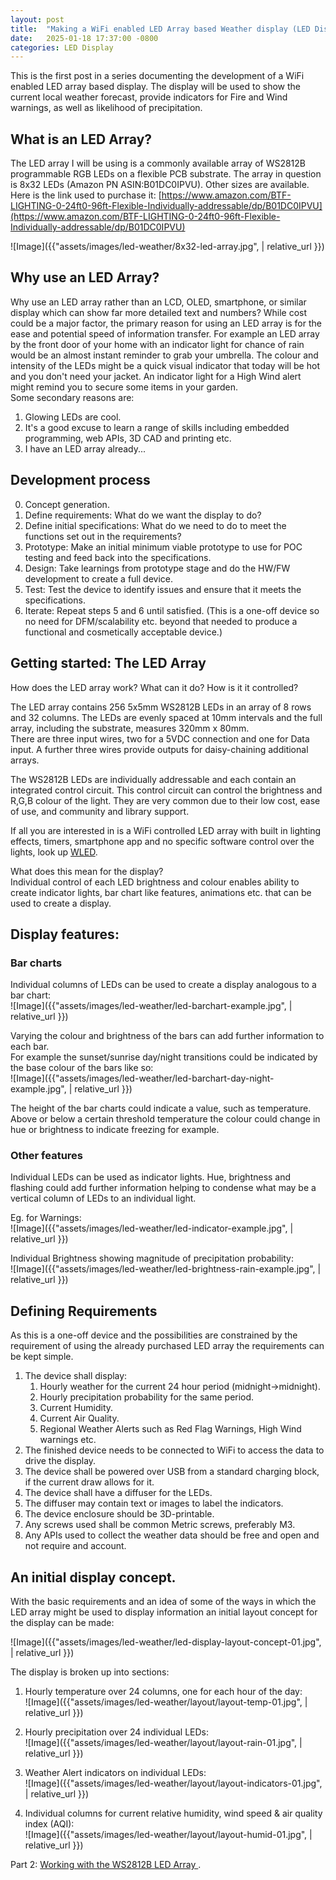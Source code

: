 ```yaml
---
layout: post
title:  "Making a WiFi enabled LED Array based Weather display (LED Display #1)"
date:   2025-01-18 17:37:00 -0800
categories: LED Display
---
```

  
This is the first post in a series documenting the development of a WiFi enabled LED array based display. The display will be used to show the current local weather forecast, provide indicators for Fire and Wind warnings, as well as likelihood of precipitation.  
  
## What is an LED Array?  
  
The LED array I will be using is a commonly available array of WS2812B programmable RGB LEDs on a flexible PCB substrate. The array in question is 8x32 LEDs (Amazon PN ASIN:B01DC0IPVU). Other sizes are available.  
Here is the link used to purchase it: [https://www.amazon.com/BTF-LIGHTING-0-24ft0-96ft-Flexible-Individually-addressable/dp/B01DC0IPVU](https://www.amazon.com/BTF-LIGHTING-0-24ft0-96ft-Flexible-Individually-addressable/dp/B01DC0IPVU)
  
![Image]({{"assets/images/led-weather/8x32-led-array.jpg",  | relative_url }})  
  
## Why use an LED Array?  
  
Why use an LED array rather than an LCD, OLED, smartphone, or similar display which can show far more detailed text and numbers? 
While cost could be a major factor, the primary reason for using an LED array is for the ease and potential speed of information transfer. For example an LED array by the front door of your home with an indicator light for chance of rain would be an almost instant reminder to grab your umbrella. The colour and intensity of the LEDs might be a quick visual indicator that today will be hot and you don't need your jacket. An indicator light for a High Wind alert might remind you to secure some items in your garden.  
Some secondary reasons are:   
1. Glowing LEDs are cool.   
2. It's a good excuse to learn a range of skills including embedded programming, web APIs, 3D CAD and printing etc.  
3. I have an LED array already...  
  
  
## Development process

0. Concept generation.
1. Define requirements: What do we want the display to do?  
2. Define initial specifications: What do we need to do to meet the functions set out in the requirements?  
3. Prototype: Make an initial minimum viable prototype to use for POC testing and feed back into the specifications.  
4. Design: Take learnings from prototype stage and do the HW/FW development to create a full device.
5. Test: Test the device to identify issues and ensure that it meets the specifications.
6. Iterate: Repeat steps 5 and 6 until satisfied. (This is a one-off device so no need for DFM/scalability etc. beyond that needed to produce a functional and cosmetically acceptable device.)



## Getting started: The LED Array

How does the LED array work? What can it do? How is it it controlled?  
  
The LED array contains 256 5x5mm WS2812B LEDs in an array of 8 rows and 32 columns. 
The LEDs are evenly spaced at 10mm intervals and the full array, including the substrate, measures 320mm x 80mm.  
There are three input wires, two for a 5VDC connection and one for Data input. A further three wires provide outputs for daisy-chaining additional arrays.   
    
The WS2812B LEDs are individually addressable and each contain an integrated control circuit. This control circuit can control the brightness and R,G,B colour of the light. They are very common due to their low cost, ease of use, and community and library support.  
  
If all you are interested in is a WiFi controlled LED array with built in lighting effects, timers, smartphone app and no specific software control over the lights, look up [WLED](https://kno.wled.ge/).  
  
What does this mean for the display?  
Individual control of each LED brightness and colour enables ability to create indicator lights, bar chart like features, animations etc. that can be used to create a display.  
  
## Display features:  
  
### Bar charts  
Individual columns of LEDs can be used to create a display analogous to a bar chart:  
![Image]({{"assets/images/led-weather/led-barchart-example.jpg",  | relative_url }})  
  
Varying the colour and brightness of the bars can add further information to each bar.  
For example the sunset/sunrise day/night transitions could be indicated by the base colour of the bars like so:  
![Image]({{"assets/images/led-weather/led-barchart-day-night-example.jpg",  | relative_url }})  
  
The height of the bar charts could indicate a value, such as temperature. Above or below a certain threshold temperature the colour could change in hue or brightness to indicate freezing for example.  
  
### Other features
Individual LEDs can be used as indicator lights. Hue, brightness and flashing could add further information helping to condense what may be a vertical column of LEDs to an individual light.
    
Eg. for Warnings:  
![Image]({{"assets/images/led-weather/led-indicator-example.jpg",  | relative_url }})  
  
Individual Brightness showing  magnitude of precipitation probability:  
![Image]({{"assets/images/led-weather/led-brightness-rain-example.jpg",  | relative_url }})  
  
## Defining Requirements  
  
As this is a one-off device and the possibilities are constrained by the requirement of using the already purchased LED array the requirements can be kept simple. 

1. The device shall display:
    1. Hourly weather for the current 24 hour period (midnight->midnight).
    2. Hourly precipitation probability for the same period.
    3. Current Humidity.
    4. Current Air Quality.
    5. Regional Weather Alerts such as Red Flag Warnings, High Wind warnings etc.
2. The finished device needs to be connected to WiFi to access the data to drive the display.
3. The device shall be powered over USB from a standard charging block, if the current draw allows for it.
4. The device shall have a diffuser for the LEDs. 
5. The diffuser may contain text or images to label the indicators.
6. The device enclosure should be 3D-printable.
7. Any screws used shall be common Metric screws, preferably M3.
8. Any APIs used to collect the weather data should be free and open and not require and account.
  
## An initial display concept.  
 
With the basic requirements and an idea of some of the ways in which the LED array might be used to display information an initial layout concept for the display can be made:
  
![Image]({{"assets/images/led-weather/led-display-layout-concept-01.jpg",  | relative_url }})    
  
The display is broken up into sections:  
  
1. Hourly temperature over 24 columns, one for each hour of the day:  
![Image]({{"assets/images/led-weather/layout/layout-temp-01.jpg",  | relative_url }})   
   
2. Hourly precipitation over 24 individual LEDs:  
![Image]({{"assets/images/led-weather/layout/layout-rain-01.jpg",  | relative_url }})   
   
3. Weather Alert indicators on individual LEDs:  
![Image]({{"assets/images/led-weather/layout/layout-indicators-01.jpg",  | relative_url }})
     
4. Individual columns for current relative humidity, wind speed & air quality index (AQI):  
![Image]({{"assets/images/led-weather/layout/layout-humid-01.jpg",  | relative_url }})     
  
   
Part 2: [Working with the WS2812B LED Array ](https://jondleary.github.io/led/display/2025/01/20/working-with-led-arrays-02.html).